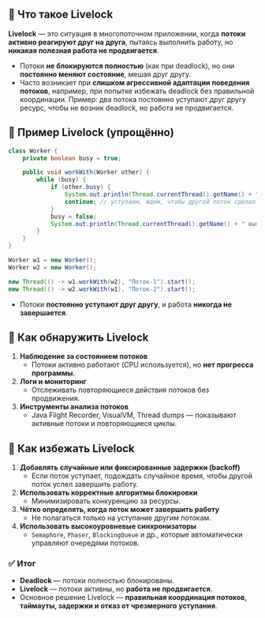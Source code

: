 ## 🔹 Что такое Livelock
**Livelock** — это ситуация в многопоточном приложении, когда **потоки активно реагируют друг на друга**, пытаясь выполнить работу, но **никакая полезная работа не продвигается**.
- Потоки **не блокируются полностью** (как при deadlock), но они **постоянно меняют состояние**, мешая друг другу.
- Часто возникает при **слишком агрессивной адаптации поведения потоков**, например, при попытке избежать deadlock без правильной координации.
Пример: два потока постоянно уступают друг другу ресурс, чтобы не возник deadlock, но работа не продвигается.
## 🔹 Пример Livelock (упрощённо)

```java
class Worker {
    private boolean busy = true;

    public void workWith(Worker other) {
        while (busy) {
            if (other.busy) {
                System.out.println(Thread.currentThread().getName() + " уступает другому");
                continue; // уступаем, ждем, чтобы другой поток сделал работу
            }
            busy = false;
            System.out.println(Thread.currentThread().getName() + " выполняет работу");
        }
    }
}

Worker w1 = new Worker();
Worker w2 = new Worker();

new Thread(() -> w1.workWith(w2), "Поток-1").start();
new Thread(() -> w2.workWith(w1), "Поток-2").start();
```
- Потоки **постоянно уступают друг другу**, и работа **никогда не завершается**.
## 🔹 Как обнаружить Livelock
1. **Наблюдение за состоянием потоков**
    - Потоки активно работают (CPU используется), но **нет прогресса программы**.
2. **Логи и мониторинг**
    - Отслеживать повторяющиеся действия потоков без продвижения.
3. **Инструменты анализа потоков**
    - Java Flight Recorder, VisualVM, Thread dumps — показывают активные потоки и повторяющиеся циклы.
## 🔹 Как избежать Livelock
1. **Добавлять случайные или фиксированные задержки (backoff)**
    - Если поток уступает, подождать случайное время, чтобы другой поток успел завершить работу.
2. **Использовать корректные алгоритмы блокировки**
    - Минимизировать конкуренцию за ресурсы.
3. **Чётко определять, когда поток может завершить работу**
    - Не полагаться только на уступание другим потокам.
4. **Использовать высокоуровневые синхронизаторы**
    - `Semaphore`, `Phaser`, `BlockingQueue` и др., которые автоматически управляют очередями потоков.
### ✅ Итог
- **Deadlock** — потоки полностью блокированы.
- **Livelock** — потоки активны, но **работа не продвигается**.
- Основное решение Livelock — **правильная координация потоков, таймауты, задержки и отказ от чрезмерного уступания**.